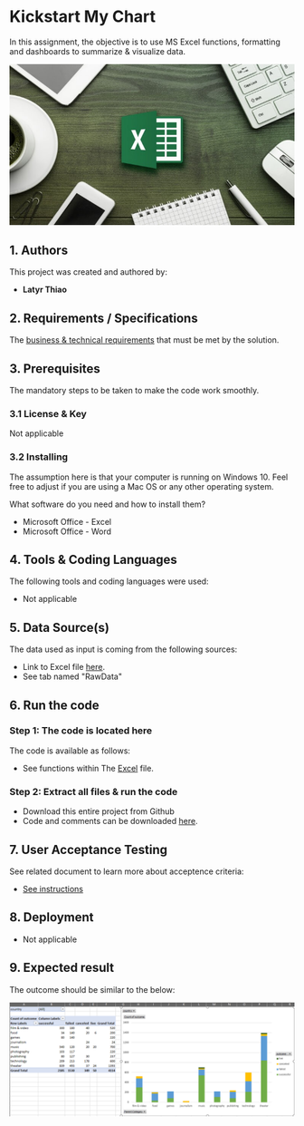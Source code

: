 # **Kickstart My Chart**

In this assignment, the objective is to use MS Excel functions, formatting and dashboards to summarize & visualize data.

<p align="center">
  <img src="002-Code/Excel_Image.jpg">
</p>  

## **1. Authors**

This project was created and authored by:
* **Latyr Thiao**


## **2. Requirements / Specifications**

The [business & technical requirements](001-Instructions) that must be met by the solution.

## **3. Prerequisites**

The mandatory steps to be taken to make the code work smoothly.

### **3.1 License & Key**

Not applicable


### **3.2 Installing**

The assumption here is that your computer is running on Windows 10.
Feel free to adjust if you are using a Mac OS or any other operating system.

What software do you need and how to install them?

* Microsoft Office - Excel
* Microsoft Office - Word


## **4. Tools & Coding Languages**

The following tools and coding languages were used:
* Not applicable

## **5. Data Source(s)**

The data used as input is coming from the following sources:
* Link to Excel file [here](https://drive.google.com/drive/folders/1SLX8ULus5O9Fp0-4EN0NDYPNq_GZC-xH?usp=sharing).
* See tab named "RawData"


## **6. Run the code**

### **Step 1: The code is located here**
The code is available as follows:
* See functions within The [Excel](https://drive.google.com/drive/folders/1SLX8ULus5O9Fp0-4EN0NDYPNq_GZC-xH?usp=sharing) file.


### **Step 2: Extract all files & run the code**
* Download this entire project from Github
* Code and comments can be downloaded [here](https://drive.google.com/drive/folders/1SLX8ULus5O9Fp0-4EN0NDYPNq_GZC-xH?usp=sharing).


## **7. User Acceptance Testing**

See related document to learn more about acceptence criteria:  
* [See instructions](001-Instructions)

## **8. Deployment**

* Not applicable


## **9. Expected result**

The outcome should be similar to the below:

<p align="center">
  <img src="001-Instructions/Images/CategoryStats.PNG">
</p> 

